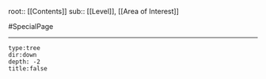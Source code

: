 root:: [[Contents]]
sub:: [[Level]], [[Area of Interest]]

#SpecialPage 



---


```breadcrumbs
type:tree
dir:down
depth: -2
title:false
```
